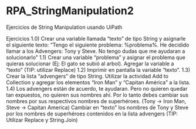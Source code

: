 # RPA_StringManipulation2
Ejercicios de String Manipulation usando UiPath

Ejercicios
1.0) Crear una variable llamada “texto” de tipo String y asignarle el siguiente texto: “Tengo el 
siguiente problema: %problema%. He decidido llamar a los Advengers: Tony y Steve. No tengo 
dudas que me ayudaran a solucionarlo”
1.1) Crear una variable “problema” y asignar el problema que quieras solucionar (Ej: El gato se 
subió al arbol). Agregar la variable a “texto” (TIP: utilizar Replace)
1.2) Imprimir en pantalla la variable “texto”.
1.3) Crear la lista “advengers” de tipo String. Utilizar la actividad Add to Collection y agregar los 
elementos “Iron Man” y “Capitan América” a la lista.
1.4) Los advengers están de acuerdo, te ayudaran. Pero no quieren quedar tan expuestos, no 
quieren sus nombres ahí. Por lo tanto debes cambiar sus nombres por sus respectivos 
nombres de superhéroes. (Tony -> Iron Man, Steve -> Capitan America)
Cambiar en “texto” los nombres de Tony y Steve por los nombres de superhéroes contenidos 
en la lista advengers (TIP: Utilizar Replace y String.Join)
